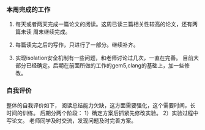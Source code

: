 ### 本周完成的工作
1. 每天或者两天完成一篇论文的阅读。这周已读三篇相关性较高的论文，还有两篇未读
   周末继续完成。

2. 每篇读完之后的写作，只进行了一部分。继续补齐。

3. 实现isolation安全机制有一些问题，和老师讨论过几次，一直在完善。
   目前大部分已经确定。后期在前面所做的工作的gem5,clang的基础上，加一些修改。

### 自我评价
整体的自我评价如下，
   阅读总结能力欠缺，这方面需要强化，这个需要时间，长时间的训练。
   后期分两个阶段：
   1）确定方案后抓紧先修改实验。
   2）实验过程中写论文。
   老师同学及时交流，发现问题及时完善方案。